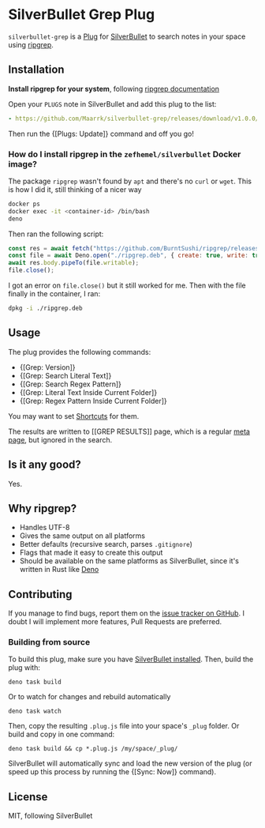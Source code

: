 # SilverBullet Grep Plug

`silverbullet-grep` is a [Plug](https://silverbullet.md/Plugs) for [SilverBullet](https://silverbullet.md/) to search notes in your space using [ripgrep](https://github.com/BurntSushi/ripgrep).

## Installation

**Install ripgrep for your system**, following [ripgrep documentation](https://github.com/BurntSushi/ripgrep?tab=readme-ov-file#installation)

Open your `PLUGS` note in SilverBullet and add this plug to the list:

```yaml
- https://github.com/Maarrk/silverbullet-grep/releases/download/v1.0.0/silverbullet-grep.plug.js
```

Then run the {[Plugs: Update]} command and off you go!

### How do I install ripgrep in the `zefhemel/silverbullet` Docker image?

The package `ripgrep` wasn't found by `apt` and there's no `curl` or `wget`.
This is how I did it, still thinking of a nicer way

```bash
docker ps
docker exec -it <container-id> /bin/bash
deno
```

Then ran the following script:

```js
const res = await fetch("https://github.com/BurntSushi/ripgrep/releases/download/14.1.0/ripgrep_14.1.0-1_amd64.deb");
const file = await Deno.open("./ripgrep.deb", { create: true, write: true });
await res.body.pipeTo(file.writable);
file.close();
```

I got an error on `file.close()` but it still worked for me.
Then with the file finally in the container, I ran:

```bash
dpkg -i ./ripgrep.deb
```

## Usage

The plug provides the following commands:

- {[Grep: Version]}
- {[Grep: Search Literal Text]}
- {[Grep: Search Regex Pattern]}
- {[Grep: Literal Text Inside Current Folder]}
- {[Grep: Regex Pattern Inside Current Folder]}

You may want to set [Shortcuts](https://silverbullet.md/Shortcuts) for them.

The results are written to [[GREP RESULTS]] page, which is a regular [meta page](https://silverbullet.md/Meta%20Pages), but ignored in the search.

## Is it any good?

Yes.

## Why ripgrep?

- Handles UTF-8
- Gives the same output on all platforms
- Better defaults (recursive search, parses `.gitignore`)
- Flags that made it easy to create this output
- Should be available on the same platforms as SilverBullet, since it's written in Rust like [Deno](https://deno.com)

## Contributing

If you manage to find bugs, report them on the [issue tracker on GitHub](https://github.com/Maarrk/silverbullet-grep/issues).
I doubt I will implement more features, Pull Requests are preferred.

### Building from source

To build this plug, make sure you have [SilverBullet installed](https://silverbullet.md/Install). Then, build the plug with:

```shell
deno task build
```

Or to watch for changes and rebuild automatically

```shell
deno task watch
```

Then, copy the resulting `.plug.js` file into your space's `_plug` folder. Or build and copy in one command:

```shell
deno task build && cp *.plug.js /my/space/_plug/
```

SilverBullet will automatically sync and load the new version of the plug (or speed up this process by running the {[Sync: Now]} command).

## License

MIT, following SilverBullet

